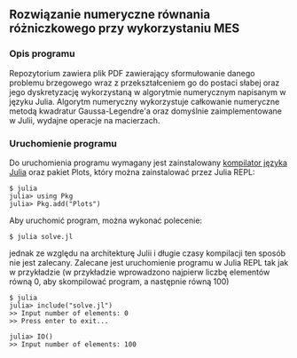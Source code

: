 ## Rozwiązanie numeryczne równania różniczkowego przy wykorzystaniu MES
### Opis programu
Repozytorium zawiera plik PDF zawierający sformułowanie danego problemu
brzegowego wraz z przekształceniem go do postaci słabej oraz jego dyskretyzację
wykorzystaną w algorytmie numerycznym napisanym w języku Julia. Algorytm
numeryczny wykorzystuje całkowanie numeryczne metodą kwadratur Gaussa-Legendre'a
oraz domyślnie zaimplementowane w Julii, wydajne operacje na macierzach.

### Uruchomienie programu
Do uruchomienia programu wymagany jest zainstalowany [kompilator języka
Julia](https://julialang.org/downloads/) oraz pakiet Plots, który można
zainstalować przez Julia REPL:
```
$ julia
julia> using Pkg
julia> Pkg.add("Plots")
```
Aby uruchomić program, można wykonać polecenie:
```
$ julia solve.jl
```
jednak ze względu na architekturę Julii i długie czasy kompilacji ten sposób nie
jest zalecany. Zalecane jest uruchomienie programu w Julia REPL tak jak w
przykładzie (w przykładzie wprowadzono najpierw liczbę elementów równą 0, aby
skompilować program, a następnie równą 100)
```
$ julia
julia> include("solve.jl")
>> Input number of elements: 0
>> Press enter to exit...

julia> IO()
>> Input number of elements: 100
```
